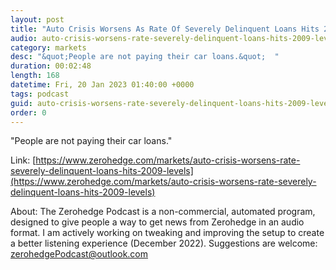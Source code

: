 ```yaml
---
layout: post
title: "Auto Crisis Worsens As Rate Of Severely Delinquent Loans Hits 2009 Levels"
audio: auto-crisis-worsens-rate-severely-delinquent-loans-hits-2009-levels-0
category: markets
desc: "&quot;People are not paying their car loans.&quot;  "
duration: 00:02:48
length: 168
datetime: Fri, 20 Jan 2023 01:40:00 +0000
tags: podcast
guid: auto-crisis-worsens-rate-severely-delinquent-loans-hits-2009-levels-0
order: 0
---
```

&quot;People are not paying their car loans.&quot;  

Link: [https://www.zerohedge.com/markets/auto-crisis-worsens-rate-severely-delinquent-loans-hits-2009-levels](https://www.zerohedge.com/markets/auto-crisis-worsens-rate-severely-delinquent-loans-hits-2009-levels)

About: The Zerohedge Podcast is a non-commercial, automated program, designed to give people a way to get news from Zerohedge in an audio format.  I am actively working on tweaking and improving the setup to create a better listening experience (December 2022).  Suggestions are welcome: [zerohedgePodcast@outlook.com](mailto:zerohedgePodcast@outlook.com)